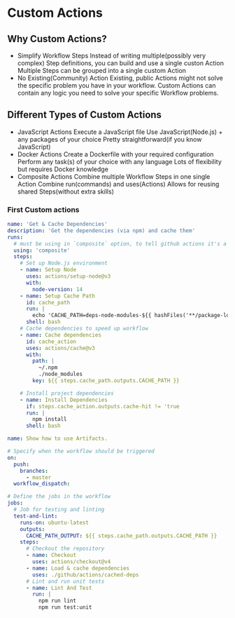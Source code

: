 # Custom Actions

## Why Custom Actions?
- Simplify Workflow Steps
  Instead of writing multiple(possibly very complex) Step definitions, you can build and use a single custon Action
  Multiple Steps can be grouped into a single custom Action
- No Existing(Community) Action
  Existing, public Actions might not solve the specific problem you have in your workflow.
  Custom Actions can contain any logic you need to solve your specific Workflow problems.

## Different Types of Custom Actions
- JavaScript Actions
  Execute a JavaScript file
  Use JavaScript(Node.js) + any packages of your choice
  Pretty straightforward(if you know JavaScript)
- Docker Actions
  Create a Dockerfile with your required configuration
  Perform any task(s) of your choice with any language
  Lots of flexibility but requires Docker knowledge
- Composite Actions
  Combine multiple Workflow Steps in one single Action
  Combine run(commands) and uses(Actions)
  Allows for reusing shared Steps(without extra skills)

### First Custom actions
```yaml
name: 'Get & Cache Dependencies'
description: 'Get the dependencies (via npm) and cache them'
runs:
  # must be using in `composite` option, to tell github actions it's a composite action
  using: 'composite'
  steps:
    # Set up Node.js environment
    - name: Setup Node
      uses: actions/setup-node@v3
      with:
        node-version: 14
    - name: Setup Cache Path
      id: cache_path
      run: |
        echo 'CACHE_PATH=deps-node-modules-${{ hashFiles('**/package-lock.json') }}' >> $GITHUB_OUTPUT
      shell: bash
    # Cache dependencies to speed up workflow
    - name: Cache dependencies
      id: cache_action
      uses: actions/cache@v3
      with:
        path: |
          ~/.npm
          ./node_modules
        key: ${{ steps.cache_path.outputs.CACHE_PATH }}

    # Install project dependencies
    - name: Install Dependencies
      if: steps.cache_action.outputs.cache-hit != 'true
      run: |
        npm install
      shell: bash
```

```yaml
name: Show how to use Artifacts.

# Specify when the workflow should be triggered
on:
  push:
    branches:
      - master
  workflow_dispatch:

# Define the jobs in the workflow
jobs:
  # Job for testing and linting
  test-and-lint:
    runs-on: ubuntu-latest
    outputs:
      CACHE_PATH_OUTPUT: ${{ steps.cache_path.outputs.CACHE_PATH }}
    steps:
      # Checkout the repository
      - name: Checkout
        uses: actions/checkout@v4
      - name: Load & cache dependencies
        uses: ./github/actions/cached-deps
      # Lint and run unit tests
      - name: Lint And Test
        run: |
          npm run lint
          npm run test:unit

```
